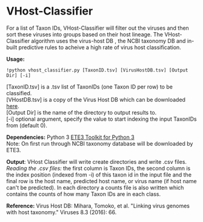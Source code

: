 # VHost-Classifier
For a list of Taxon IDs, VHost-Classifier will filter out the viruses and then sort these viruses into groups based on their host lineage.
The VHost-Classifier algorithm uses the virus-host DB , the NCBI taxonomy DB and in-built predictive rules to acheive a high rate of virus host classification. 

**Usage:**
```shell
!python vhost_classifier.py [TaxonID.tsv] [VirusHostDB.tsv] [Output Dir] [-i]
```

[TaxonID.tsv] is a .tsv list of TaxonIDs (one Taxon ID per row) to be classified.<br/>
[VHostDB.tsv] is a copy of the Virus Host DB which can be downloaded [here](http://www.genome.jp/virushostdb/).<br/>
[Output Dir] is the name of the directory to output results to. <br/>
[-i] optional argument, specify the value to start indexing the input TaxonIDs from (default 0). 


**Dependencies:**
Python 3 
[ETE3 Toolkit for Python 3](http://etetoolkit.org/download/)  
Note: On first run through NCBI taxonomy database will be downloaded by ETE3.  

**Output**:
VHost Classifier will write create directories and write .csv files.<br/>
_Reading the .csv files:_ the first column is Taxon IDs, the second column is the index position (indexed from -i) of this taxon id in the input file and the final row is the host name, predicted host name, or virus name (if host name can't be predicted). In each directory a counts file is also written which contains the counts of how many Taxon IDs are in each class. 

**Reference:**
Virus Host DB:
Mihara, Tomoko, et al. "Linking virus genomes with host taxonomy." Viruses 8.3 (2016): 66.
